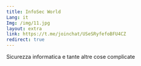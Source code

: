 ```yaml
---
title: InfoSec World
Lang: it
Img: /img/11.jpg
layout: extra
link: https://t.me/joinchat/USeSRyfefoBFU4CZ
redirect: true
---
```

Sicurezza informatica e tante altre cose complicate